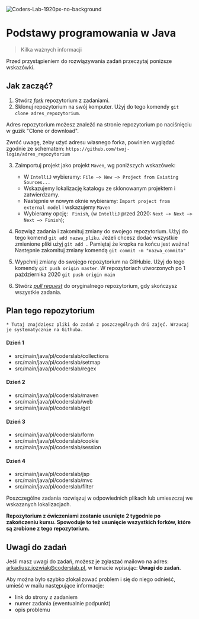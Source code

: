 ![Coders-Lab-1920px-no-background](https://user-images.githubusercontent.com/152855/73064373-5ed69780-3ea1-11ea-8a71-3d370a5e7dd8.png)

# Podstawy programowania w Java
> Kilka ważnych informacji

Przed przystąpieniem do rozwiązywania zadań przeczytaj poniższe wskazówki.

## Jak zacząć?

1. Stwórz [*fork*](https://guides.github.com/activities/forking/) repozytorium z zadaniami.
2. Sklonuj repozytorium na swój komputer. Użyj do tego komendy `git clone adres_repozytorium`.

Adres repozytorium możesz znaleźć na stronie repozytorium po naciśnięciu w guzik "Clone or download".

Zwróć uwagę, żeby użyć adresu własnego forka, powinien wyglądać zgodnie ze schematem:
`https://github.com/twoj-login/adres_repozytorium`


3. Zaimportuj projekt jako projekt `Maven`, wg poniższych wskazówek:

	* W `IntelliJ` wybieramy: `File –> New –> Project from Existing Sources...`
	* Wskazujemy lokalizację katalogu ze sklonowanym projektem i zatwierdzamy.
	* Następnie w nowym oknie wybieramy: `Import project from external model` i wskazujemy `Maven`
	* Wybieramy opcję: ` Finish`, (w `IntelliJ` przed 2020: `Next –> Next –> Next –> Finish`);

4. Rozwiąż zadania i zakomituj zmiany do swojego repozytorium. Użyj do tego komend `git add nazwa_pliku`.
Jeżeli chcesz dodać wszystkie zmienione pliki użyj `git add .` 
Pamiętaj że kropka na końcu jest ważna!
Następnie zakomituj zmiany komendą `git commit -m "nazwa_commita"`
5. Wypchnij zmiany do swojego repozytorium na GitHubie.  Użyj do tego komendy `git push origin master`.
W repozytoriach utworzonych po 1 października 2020 `git push origin main`
6. Stwórz [*pull request*](https://help.github.com/articles/creating-a-pull-request) do oryginalnego repozytorium, gdy skończysz wszystkie zadania.
## Plan tego repozytorium
    
    * Tutaj znajdziesz pliki do zadań z poszczególnych dni zajęć. Wrzucaj je systematycznie na Githuba.

#### Dzień 1

* src/main/java/pl/coderslab/collections
* src/main/java/pl/coderslab/setmap
* src/main/java/pl/coderslab/regex


#### Dzień 2

* src/main/java/pl/coderslab/maven
* src/main/java/pl/coderslab/web
* src/main/java/pl/coderslab/get

#### Dzień 3

* src/main/java/pl/coderslab/form
* src/main/java/pl/coderslab/cookie
* src/main/java/pl/coderslab/session

#### Dzień 4

* src/main/java/pl/coderslab/jsp
* src/main/java/pl/coderslab/mvc
* src/main/java/pl/coderslab/filter



    
Poszczególne zadania rozwiązuj w odpowiednich plikach lub umieszczaj we wskazanych lokalizacjach.


**Repozytorium z ćwiczeniami zostanie usunięte 2 tygodnie po zakończeniu kursu. Spowoduje to też usunięcie wszystkich forków, które są zrobione z tego repozytorium.**

## Uwagi do zadań

Jeśli masz uwagi do zadań, możesz je zgłaszać mailowo na adres: 
 <a href="mailto:<a href='mailto:arkadiusz.jozwiak@coderslab.pl'>arkadiusz.jozwiak@coderslab.pl</a>">arkadiusz.jozwiak@coderslab.pl</a>,
 w temacie wpisując: **Uwagi do zadań**.
 
Aby można było szybko zlokalizować problem i się do niego odnieść, umieść w mailu następujące informacje:

- link do strony z zadaniem
- numer zadania (ewentualnie podpunkt)
- opis problemu
